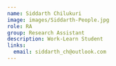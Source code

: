 ```yaml
---
name: Siddarth Chilukuri
image: images/Siddarth-People.jpg
role: RA
group: Research Assistant
description: Work-Learn Student
links:
  email: siddarth_ch@outlook.com
---
```

